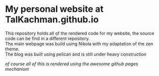 My personal website at TalKachman.github.io
====================
This repository holds all of the rendered code for my website, the source code can be find in a different repository.  
The main webpage was build using Nikola with my adaptation of the zen theme.   
The blog was built using pelican and is still under heavy construction 

*of course all of this is rendered using the awesome github pages mechanism*
